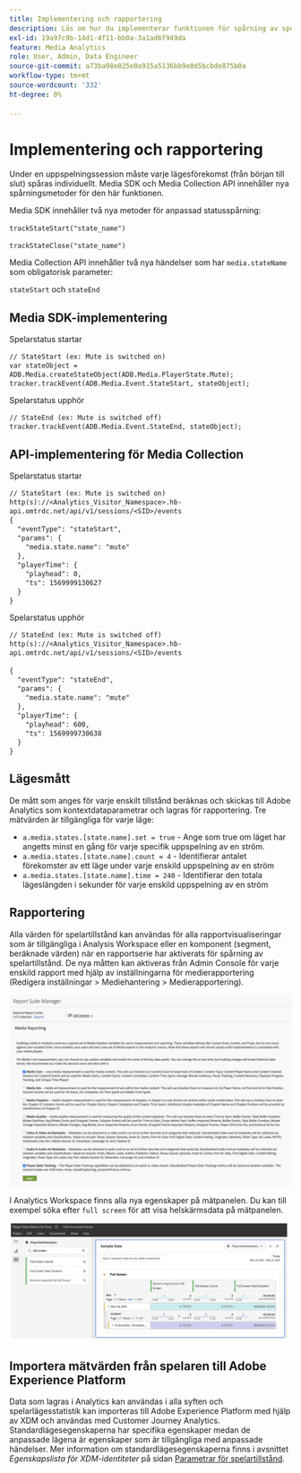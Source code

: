 ```yaml
---
title: Implementering och rapportering
description: Läs om hur du implementerar funktionen för spårning av spelartillstånd, inklusive .
exl-id: 19a97c9b-14d1-4f11-bb0a-3a1ad6f949da
feature: Media Analytics
role: User, Admin, Data Engineer
source-git-commit: a73ba98e025e0a915a5136bb9e0d5bcbde875b0a
workflow-type: tm+mt
source-wordcount: '332'
ht-degree: 0%

---
```


# Implementering och rapportering

Under en uppspelningssession måste varje lägesförekomst (från början till slut) spåras individuellt. Media SDK och Media Collection API innehåller nya spårningsmetoder för den här funktionen.

Media SDK innehåller två nya metoder för anpassad statusspårning:

`trackStateStart("state_name")`

`trackStateClose("state_name")`


Media Collection API innehåller två nya händelser som har `media.stateName` som obligatorisk parameter:

`stateStart` och `stateEnd`

## Media SDK-implementering

Spelarstatus startar

```
// StateStart (ex: Mute is switched on)
var stateObject = ADB.Media.createStateObject(ADB.Media.PlayerState.Mute);
tracker.trackEvent(ADB.Media.Event.StateStart, stateObject);
```

Spelarstatus upphör

```
// StateEnd (ex: Mute is switched off)
tracker.trackEvent(ADB.Media.Event.StateEnd, stateObject);
```


## API-implementering för Media Collection

Spelarstatus startar

```
// StateStart (ex: Mute is switched on)
http(s)://<Analytics_Visitor_Namespace>.hb-api.omtrdc.net/api/v1/sessions/<SID>/events
{
  "eventType": "stateStart",
  "params": {
    "media.state.name": "mute"
  },
  "playerTime": {
    "playhead": 0,
    "ts": 1569999130627
  }
}
```

Spelarstatus upphör

```
// StateEnd (ex: Mute is switched off)
http(s)://<Analytics_Visitor_Namespace>.hb-api.omtrdc.net/api/v1/sessions/<SID>/events

{
  "eventType": "stateEnd",
  "params": {
    "media.state.name": "mute"
  },
  "playerTime": {
    "playhead": 600,
    "ts": 1569999730638
  }
}
```

## Lägesmått

De mått som anges för varje enskilt tillstånd beräknas och skickas till Adobe Analytics som kontextdataparametrar och lagras för rapportering. Tre mätvärden är tillgängliga för varje läge:

* `a.media.states.[state.name].set = true` - Ange som true om läget har angetts minst en gång för varje specifik uppspelning av en ström.
* `a.media.states.[state.name].count = 4` - Identifierar antalet förekomster av ett läge under varje enskild uppspelning av en ström
* `a.media.states.[state.name].time = 240` - Identifierar den totala lägeslängden i sekunder för varje enskild uppspelning av en ström

## Rapportering

Alla värden för spelartillstånd kan användas för alla rapportvisualiseringar som är tillgängliga i Analysis Workspace eller en komponent (segment, beräknade värden) när en rapportserie har aktiverats för spårning av spelartillstånd. De nya måtten kan aktiveras från Admin Console för varje enskild rapport med hjälp av inställningarna för medierapportering (Redigera inställningar > Mediehantering > Medierapportering).

![](assets/report-setup.png)

I Analytics Workspace finns alla nya egenskaper på mätpanelen. Du kan till exempel söka efter `full screen` för att visa helskärmsdata på mätpanelen.

![](assets/full-screen-report.png)

## Importera mätvärden från spelaren till Adobe Experience Platform

Data som lagras i Analytics kan användas i alla syften och spelarlägesstatistik kan importeras till Adobe Experience Platform med hjälp av XDM och användas med Customer Journey Analytics. Standardlägesegenskaperna har specifika egenskaper medan de anpassade lägena är egenskaper som är tillgängliga med anpassade händelser. Mer information om standardlägesegenskaperna finns i avsnittet *Egenskapslista för XDM-identiteter* på sidan [Parametrar för spelartillstånd](/help/implementation/variables/player-state-parameters.md).
